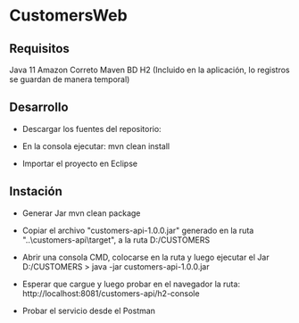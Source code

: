 # CustomersWeb

Requisitos
---------
Java 11 Amazon Correto
Maven
BD H2 (Incluido en la aplicación, lo registros se guardan de manera temporal)

Desarrollo
-----------
* Descargar los fuentes del repositorio:
  
* En la consola ejecutar:
  mvn clean install
   
* Importar el proyecto en Eclipse

Instación
---------
* Generar Jar
  mvn clean package

* Copiar el archivo "customers-api-1.0.0.jar" generado en la ruta "..\customers-api\target", a la ruta D:/CUSTOMERS
* Abrir una consola CMD, colocarse en la ruta y luego ejecutar el Jar
  D:/CUSTOMERS > java -jar customers-api-1.0.0.jar

* Esperar que cargue y luego probar en el navegador la ruta:
  http://localhost:8081/customers-api/h2-console

* Probar el servicio desde el Postman

